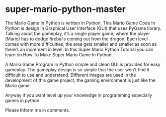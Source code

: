 # super-mario-python-master

The Mario Game In Python is written in Python, This Mario Game Code In Python is design in Graphical User Interface (GUI) that uses PyGame library. Talking about the gameplay, it’s a single player game, where the player (Mario) has to dodge fireballs coming out from the dragon. Each level comes with more difficulties, the area gets smaller and smaller as soon as there’s an increment in level. In this Super Mario Python Tutorial you can learn on How To Make Super Mario Game In Python.

A Mario Game Program In Python simple and clean GUI is provided for easy gameplay. The gameplay design is so simple that the user won’t find it difficult to use and understand. Different images are used in the development of this game project, the gaming environment is just like the Mario game.

Anyway if you want level up your knowledge in programming especially games in python.

Please Inform  me in comments.
